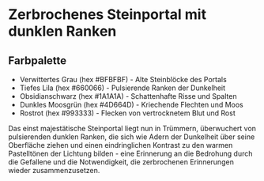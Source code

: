 # Zerbrochenes Steinportal mit dunklen Ranken

## Farbpalette
- Verwittertes Grau (hex #BFBFBF) - Alte Steinblöcke des Portals
- Tiefes Lila (hex #660066) - Pulsierende Ranken der Dunkelheit
- Obsidianschwarz (hex #1A1A1A) - Schattenhafte Risse und Spalten
- Dunkles Moosgrün (hex #4D664D) - Kriechende Flechten und Moos
- Rostrot (hex #993333) - Flecken von vertrocknetem Blut und Rost

Das einst majestätische Steinportal liegt nun in Trümmern, überwuchert von pulsierenden dunklen Ranken, die sich wie Adern der Dunkelheit über seine Oberfläche ziehen und einen eindringlichen Kontrast zu den warmen Pastelltönen der Lichtung bilden - eine Erinnerung an die Bedrohung durch die Gefallene und die Notwendigkeit, die zerbrochenen Erinnerungen wieder zusammenzusetzen.